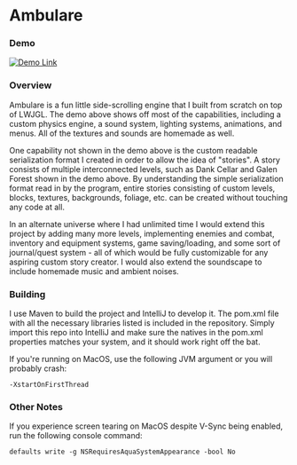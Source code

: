 
# Ambulare

### Demo

[![Demo Link](http://img.youtube.com/vi/2CYq9vNzst4/0.jpg)](http://www.youtube.com/watch?v=2CYq9vNzst4 "Ambulare Demo (com118)")

### Overview

Ambulare is a fun little side-scrolling engine that I built from scratch on top of LWJGL. The demo above shows off most of the capabilities, including a custom physics engine, a sound system, lighting systems, animations, and menus. All of the textures and sounds are homemade as well.

One capability not shown in the demo above is the custom readable serialization format I created in order to allow the idea of "stories". A story consists of multiple interconnected levels, such as Dank Cellar and Galen Forest shown in the demo above. By understanding the simple serialization format read in by the program, entire stories consisting of custom levels, blocks, textures, backgrounds, foliage, etc. can be created without touching any code at all.

In an alternate universe where I had unlimited time I would extend this project by adding many more levels, implementing enemies and combat, inventory and equipment systems, game saving/loading, and some sort of journal/quest system - all of which would be fully customizable for any aspiring custom story creator. I would also extend the soundscape to include homemade music and ambient noises.

### Building

I use Maven to build the project and IntelliJ to develop it. The pom.xml file with all the necessary libraries listed is included in the repository. Simply import this repo into IntelliJ and make sure the natives in the pom.xml properties matches your system, and it should work right off the bat.

If you're running on MacOS, use the following JVM argument or you will probably crash:
```
-XstartOnFirstThread
```

### Other Notes

If you experience screen tearing on MacOS despite V-Sync being enabled, run the following console command:
```
defaults write -g NSRequiresAquaSystemAppearance -bool No
```
